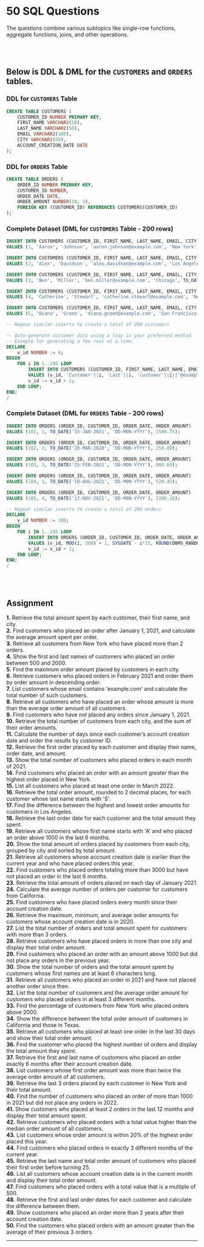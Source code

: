# **50 SQL Questions**  
The questions combine various subtopics like single-row functions, aggregate functions, joins, and other operations.


<br>  

<br>  

  
## Below is DDL & DML for the `CUSTOMERS` and `ORDERS` tables.  



### **DDL for `CUSTOMERS` Table**

```sql
CREATE TABLE CUSTOMERS (
    CUSTOMER_ID NUMBER PRIMARY KEY,
    FIRST_NAME VARCHAR2(50),
    LAST_NAME VARCHAR2(50),
    EMAIL VARCHAR2(100),
    CITY VARCHAR2(50),
    ACCOUNT_CREATION_DATE DATE
);
```

### **DDL for `ORDERS` Table**

```sql
CREATE TABLE ORDERS (
    ORDER_ID NUMBER PRIMARY KEY,
    CUSTOMER_ID NUMBER,
    ORDER_DATE DATE,
    ORDER_AMOUNT NUMBER(10, 2),
    FOREIGN KEY (CUSTOMER_ID) REFERENCES CUSTOMERS(CUSTOMER_ID)
);
```


### **Complete Dataset (DML for `CUSTOMERS` Table - 200 rows)**

```sql
INSERT INTO CUSTOMERS (CUSTOMER_ID, FIRST_NAME, LAST_NAME, EMAIL, CITY, ACCOUNT_CREATION_DATE)
VALUES (1, 'Aaron', 'Johnson', 'aaron.johnson@example.com', 'New York', TO_DATE('12-JAN-2021', 'DD-MON-YYYY'));

INSERT INTO CUSTOMERS (CUSTOMER_ID, FIRST_NAME, LAST_NAME, EMAIL, CITY, ACCOUNT_CREATION_DATE)
VALUES (2, 'Alex', 'Davidson', 'alex.davidson@example.com', 'Los Angeles', TO_DATE('08-MAR-2020', 'DD-MON-YYYY'));

INSERT INTO CUSTOMERS (CUSTOMER_ID, FIRST_NAME, LAST_NAME, EMAIL, CITY, ACCOUNT_CREATION_DATE)
VALUES (3, 'Ben', 'Miller', 'ben.miller@example.com', 'Chicago', TO_DATE('01-FEB-2021', 'DD-MON-YYYY'));

INSERT INTO CUSTOMERS (CUSTOMER_ID, FIRST_NAME, LAST_NAME, EMAIL, CITY, ACCOUNT_CREATION_DATE)
VALUES (4, 'Catherine', 'Stewart', 'catherine.stewart@example.com', 'New York', TO_DATE('15-SEP-2021', 'DD-MON-YYYY'));

INSERT INTO CUSTOMERS (CUSTOMER_ID, FIRST_NAME, LAST_NAME, EMAIL, CITY, ACCOUNT_CREATION_DATE)
VALUES (5, 'Diana', 'Green', 'diana.green@example.com', 'San Francisco', TO_DATE('22-MAY-2022', 'DD-MON-YYYY'));

-- Repeat similar inserts to create a total of 200 customers

-- Auto-generate customer data using a loop in your preferred method
-- Example for generating a few rows at a time:
DECLARE
    v_id NUMBER := 6;
BEGIN
    FOR i IN 1..195 LOOP
        INSERT INTO CUSTOMERS (CUSTOMER_ID, FIRST_NAME, LAST_NAME, EMAIL, CITY, ACCOUNT_CREATION_DATE)
        VALUES (v_id, 'Customer'||i, 'Last'||i, 'customer'||i||'@example.com', 'City'||MOD(i, 5), SYSDATE - i*30);
        v_id := v_id + 1;
    END LOOP;
END;
/
```


### **Complete Dataset (DML for `ORDERS` Table - 200 rows)**

```sql
INSERT INTO ORDERS (ORDER_ID, CUSTOMER_ID, ORDER_DATE, ORDER_AMOUNT)
VALUES (101, 1, TO_DATE('15-JAN-2021', 'DD-MON-YYYY'), 1500.75);

INSERT INTO ORDERS (ORDER_ID, CUSTOMER_ID, ORDER_DATE, ORDER_AMOUNT)
VALUES (102, 2, TO_DATE('20-MAR-2020', 'DD-MON-YYYY'), 250.00);

INSERT INTO ORDERS (ORDER_ID, CUSTOMER_ID, ORDER_DATE, ORDER_AMOUNT)
VALUES (103, 3, TO_DATE('25-FEB-2021', 'DD-MON-YYYY'), 980.60);

INSERT INTO ORDERS (ORDER_ID, CUSTOMER_ID, ORDER_DATE, ORDER_AMOUNT)
VALUES (104, 1, TO_DATE('10-AUG-2021', 'DD-MON-YYYY'), 520.45);

INSERT INTO ORDERS (ORDER_ID, CUSTOMER_ID, ORDER_DATE, ORDER_AMOUNT)
VALUES (105, 4, TO_DATE('12-NOV-2021', 'DD-MON-YYYY'), 2200.10);

-- Repeat similar inserts to create a total of 200 orders
DECLARE
    v_id NUMBER := 106;
BEGIN
    FOR i IN 1..195 LOOP
        INSERT INTO ORDERS (ORDER_ID, CUSTOMER_ID, ORDER_DATE, ORDER_AMOUNT)
        VALUES (v_id, MOD(i, 200) + 1, SYSDATE - i*15, ROUND(DBMS_RANDOM.VALUE(100, 5000), 2));
        v_id := v_id + 1;
    END LOOP;
END;
/
```


<br>  
<br>  


## Assignment  


**1.** Retrieve the total amount spent by each customer, their first name, and city.  
**2.** Find customers who placed an order after January 1, 2021, and calculate the average amount spent per order.  
**3.** Retrieve all customers from New York who have placed more than 2 orders.  
**4.** Show the first and last names of customers who placed an order between 500 and 2000.  
**5.** Find the maximum order amount placed by customers in each city.  
**6.** Retrieve customers who placed orders in February 2021 and order them by order amount in descending order.  
**7.** List customers whose email contains 'example.com' and calculate the total number of such customers.  
**8.** Retrieve all customers who have placed an order whose amount is more than the average order amount of all customers.  
**9.** Find customers who have not placed any orders since January 1, 2021.  
**10.** Retrieve the total number of customers from each city, and the sum of their order amounts.  
**11.** Calculate the number of days since each customer’s account creation date and order the results by customer ID.  
**12.** Retrieve the first order placed by each customer and display their name, order date, and amount.  
**13.** Show the total number of customers who placed orders in each month of 2021.  
**14.** Find customers who placed an order with an amount greater than the highest order placed in New York.  
**15.** List all customers who placed at least one order in March 2022.  
**16.** Retrieve the total order amount, rounded to 2 decimal places, for each customer whose last name starts with 'S'.  
**17.** Find the difference between the highest and lowest order amounts for customers in Los Angeles.  
**18.** Retrieve the last order date for each customer and the total amount they spent.  
**19.** Retrieve all customers whose first name starts with 'A' and who placed an order above 1000 in the last 6 months.  
**20.** Show the total amount of orders placed by customers from each city, grouped by city and sorted by total amount.  
**21.** Retrieve all customers whose account creation date is earlier than the current year and who have placed orders this year.  
**22.** Find customers who placed orders totaling more than 3000 but have not placed an order in the last 6 months.  
**23.** Retrieve the total amount of orders placed on each day of January 2021.  
**24.** Calculate the average number of orders per customer for customers from California.  
**25.** Find customers who have placed orders every month since their account creation date.  
**26.** Retrieve the maximum, minimum, and average order amounts for customers whose account creation date is in 2020.  
**27.** List the total number of orders and total amount spent for customers with more than 3 orders.  
**28.** Retrieve customers who have placed orders in more than one city and display their total order amount.  
**29.** Find customers who placed an order with an amount above 1000 but did not place any orders in the previous year.  
**30.** Show the total number of orders and the total amount spent by customers whose first names are at least 6 characters long.  
**31.** Retrieve all customers who placed an order in 2021 and have not placed another order since then.  
**32.** List the total number of customers and the average order amount for customers who placed orders in at least 3 different months.  
**33.** Find the percentage of customers from New York who placed orders above 2000.  
**34.** Show the difference between the total order amount of customers in California and those in Texas.  
**35.** Retrieve all customers who placed at least one order in the last 30 days and show their total order amount.  
**36.** Find the customer who placed the highest number of orders and display the total amount they spent.  
**37.** Retrieve the first and last name of customers who placed an order exactly 6 months after their account creation date.  
**38.** List customers whose first order amount was more than twice the average order amount of all customers.  
**39.** Retrieve the last 3 orders placed by each customer in New York and their total amount.  
**40.** Find the number of customers who placed an order of more than 1000 in 2021 but did not place any orders in 2022.  
**41.** Show customers who placed at least 2 orders in the last 12 months and display their total amount spent.  
**42.** Retrieve customers who placed orders with a total value higher than the median order amount of all customers.  
**43.** List customers whose order amount is within 20% of the highest order placed this year.  
**44.** Find customers who placed orders in exactly 3 different months of the current year.  
**45.** Retrieve the last name and total order amount of customers who placed their first order before turning 25.  
**46.** List all customers whose account creation date is in the current month and display their total order amount.  
**47.** Find customers who placed orders with a total value that is a multiple of 500.  
**48.** Retrieve the first and last order dates for each customer and calculate the difference between them.  
**49.** Show customers who placed an order more than 2 years after their account creation date.  
**50.** Find the customers who placed orders with an amount greater than the average of their previous 3 orders.

---

